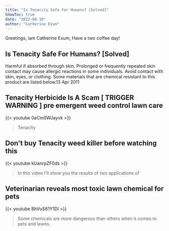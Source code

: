 ```yaml
---
title: "Is Tenacity Safe For Humans? [Solved]"
ShowToc: true 
date: "2022-08-10"
author: "Catherine Exum" 
---
```


Greetings, iam Catherine Exum, Have a two coffee day!
## Is Tenacity Safe For Humans? [Solved]
Harmful if absorbed through skin. Prolonged or frequently repeated skin contact may cause allergic reactions in some individuals. Avoid contact with skin, eyes, or clothing. Some materials that are chemical resistant to this product are listed below.13 Apr 2011

## Tenacity Herbicide Is A Scam [ TRIGGER WARNING ] pre emergent weed control lawn care
{{< youtube 0aCm0WJayvk >}}
>Tenacity

## Don't buy Tenacity weed killer before watching this
{{< youtube kUanrpZF0ds >}}
>In this video I'll show you the results of two applications of 

## Veterinarian reveals most toxic lawn chemical for pets
{{< youtube BhVuS61Y1DI >}}
>Some chemicals are more dangerous than others when it comes to pets and lawns.

